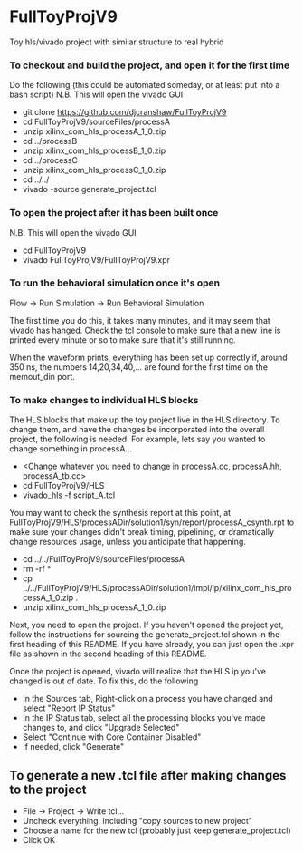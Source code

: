 # FullToyProjV9

Toy hls/vivado project with similar structure to real hybrid

### To checkout and build the project, and open it for the first time

Do the following (this could be automated someday, or at least put into a bash script)
N.B. This will open the vivado GUI

* git clone https://github.com/djcranshaw/FullToyProjV9
* cd FullToyProjV9/sourceFiles/processA
* unzip xilinx_com_hls_processA_1_0.zip
* cd ../processB
* unzip xilinx_com_hls_processB_1_0.zip
* cd ../processC
* unzip xilinx_com_hls_processC_1_0.zip
* cd ../../
* vivado -source generate_project.tcl

### To open the project after it has been built once

N.B. This will open the vivado GUI

* cd FullToyProjV9
* vivado FullToyProjV9/FullToyProjV9.xpr

### To run the behavioral simulation once it's open

Flow -> Run Simulation -> Run Behavioral Simulation

The first time you do this, it takes many minutes, and it may seem that vivado has hanged. Check the tcl console to make sure that a new line is printed every minute or so to make sure that it's still running.

When the waveform prints, everything has been set up correctly if, around 350 ns, the numbers 14,20,34,40,... are found for the first time on the memout_din port.

### To make changes to individual HLS blocks

The HLS blocks that make up the toy project live in the HLS directory. To change them, and have the changes be incorporated into the overall project, the following is needed. For example, lets say you wanted to change something in processA...

* <Change whatever you need to change in processA.cc, processA.hh, processA_tb.cc>
* cd FullToyProjV9/HLS
* vivado_hls -f script_A.tcl

You may want to check the synthesis report at this point, at FullToyProjV9/HLS/processADir/solution1/syn/report/processA_csynth.rpt to make sure your changes didn't break timing, pipelining, or dramatically change resources usage, unless you anticipate that happening.

* cd ../../FullToyProjV9/sourceFiles/processA
* rm -rf *
* cp ../../FullToyProjV9/HLS/processADir/solution1/impl/ip/xilinx_com_hls_processA_1_0.zip .
* unzip xilinx_com_hls_processA_1_0.zip

Next, you need to open the project. If you haven't opened the project yet, follow the instructions for sourcing the generate_project.tcl shown in the first heading of this README. If you have already, you can just open the .xpr file as shown in the second heading of this README.

Once the project is opened, vivado will realize that the HLS ip you've changed is out of date. To fix this, do the following

* In the Sources tab, Right-click on a process you have changed and select "Report IP Status"
* In the IP Status tab, select all the processing blocks you've made changes to, and click "Upgrade Selected"
* Select "Continue with Core Container Disabled"
* If needed, click "Generate"

## To generate a new .tcl file after making changes to the project

* File -> Project -> Write tcl...
* Uncheck everything, including "copy sources to new project"
* Choose a name for the new tcl (probably just keep generate_project.tcl)
* Click OK


